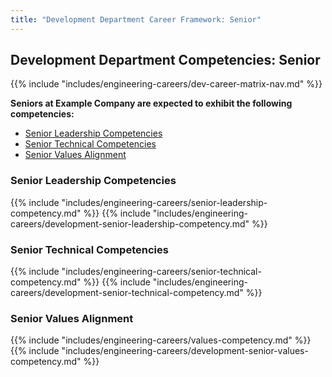 ```yaml
---
title: "Development Department Career Framework: Senior"
---
```


## Development Department Competencies: Senior

{{% include "includes/engineering-careers/dev-career-matrix-nav.md" %}}

**Seniors at Example Company are expected to exhibit the following competencies:**

- [Senior Leadership Competencies](#senior-leadership-competencies)
- [Senior Technical Competencies](#senior-technical-competencies)
- [Senior Values Alignment](#senior-values-alignment)

### Senior Leadership Competencies

{{% include "includes/engineering-careers/senior-leadership-competency.md" %}}
{{% include "includes/engineering-careers/development-senior-leadership-competency.md" %}}
  
### Senior Technical Competencies

{{% include "includes/engineering-careers/senior-technical-competency.md" %}}
{{% include "includes/engineering-careers/development-senior-technical-competency.md" %}}

### Senior Values Alignment

{{% include "includes/engineering-careers/values-competency.md" %}}
{{% include "includes/engineering-careers/development-senior-values-competency.md" %}}
